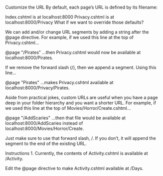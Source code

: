 Customize the URL
By default, each page’s URL is defined by its filename:

Index.cshtml is at localhost:8000
Privacy.cshtml is at localhost:8000/Privacy
What if we want to override those defaults?

We can add and/or change URL segments by adding a string after the @page directive. For example, if we used this line at the top of Privacy.cshtml…

@page "/Pirates"
…then Privacy.cshtml would now be available at localhost:8000/Pirates.

If we remove the forward slash (/), then we append a segment. Using this line…

@page "Pirates"
…makes Privacy.cshtml available at localhost:8000/Privacy/Pirates.

Aside from practical jokes, custom URLs are useful when you have a page deep in your folder hierarchy and you want a shorter URL. For example, if we used this line at the top of Movies/Horror/Create.cshtml…

@page "/AddScaries"
…then that file would be available at localhost:8000/AddScaries instead of localhost:8000/Movies/Horror/Create.

Just make sure to use that forward slash, /. If you don’t, it will append the segment to the end of the existing URL.

Instructions
1.
Currently, the contents of Activity.cshtml is available at /Activity.

Edit the @page directive to make Activity.cshtml available at /Days.